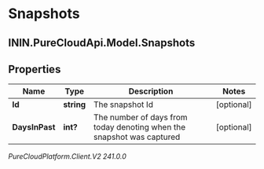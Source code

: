 # Snapshots

## ININ.PureCloudApi.Model.Snapshots

## Properties

|Name | Type | Description | Notes|
|------------ | ------------- | ------------- | -------------|
| **Id** | **string** | The snapshot Id | [optional] |
| **DaysInPast** | **int?** | The number of days from today denoting when the snapshot was captured | [optional] |



_PureCloudPlatform.Client.V2 241.0.0_
